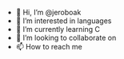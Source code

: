 - 👋 Hi, I’m @jeroboak
- 👀 I’m interested in languages
- 🌱 I’m currently learning C
- 💞️ I’m looking to collaborate on 
- 📫 How to reach me 

<!---
jeroboak/jeroboak is a ✨ special ✨ repository because its `README.md` (this file) appears on your GitHub profile.
You can click the Preview link to take a look at your changes.
--->

